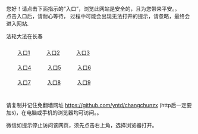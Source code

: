 您好！请点击下面指示的“入口”，浏览此网站是安全的，且为您带来平安。。 <br/>
点击入口后，请耐心等待， 过程中可能会出现无法打开的提示，请忽略，最终会进入网站. </br>

法轮大法在长春<br/>
<div style="padding:10px"><a style="margin:20px" target="_blank" href="https://d27r5nkl726hww.cloudfront.net/2Qpsp?imrihjzu" id="ccLink1" rel="nofollow">入口1</a> <a target="_blank" style="margin:20px" href="https://d256ggiuv4d8g3.cloudfront.net/2Qpsp?qxjrcg" id="ccLink2" rel="nofollow">入口2</a> <a style="margin:20px" target="_blank" href="https://d31m3n6ksw2tyz.cloudfront.net/2Qpsp?qfbqg" id="ccLink3" rel="nofollow">入口3</a></div>

<div style="padding:10px" ><a style="margin:20px" target="_blank" href="https://d27r5nkl726hww.cloudfront.net/2Qpsp?imrihjzu" id="ccLink4" rel="nofollow">入口4</a> <a style="margin:20px" href="https://d256ggiuv4d8g3.cloudfront.net/2Qpsp?qxjrcg" target="_blank" id="ccLink5" rel="nofollow">入口5</a> <a style="margin:20px" href="https://d31m3n6ksw2tyz.cloudfront.net/2Qpsp?qfbqg" target="_blank" id="ccLink6" rel="nofollow">入口6</a></div>

<div style="padding:10px"><a style="margin:20px" target="_blank" href="https://d27r5nkl726hww.cloudfront.net/2Qpsp?imrihjzu" id="ccLink7" rel="nofollow">入口7</a> <a style="margin:20px" href="https://d256ggiuv4d8g3.cloudfront.net/2Qpsp?qxjrcg" target="_blank" id="ccLink8" rel="nofollow">入口8</a> <a style="margin:20px" target="_blank" href="https://d31m3n6ksw2tyz.cloudfront.net/2Qpsp?qfbqg" id="ccLink9" rel="nofollow">入口9</a></div>

<br/>



请复制并记住免翻墙网址 https://github.com/yntd/changchunzx (http后一定要加s)，在电脑或手机的浏览器均可访问。。<br/>

微信如提示停止访问该网页，须先点击右上角，选择浏览器打开。
